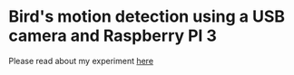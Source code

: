 # Bird's motion detection using a USB camera and Raspberry PI 3

Please read about my experiment [here](background/experince-1.md)
